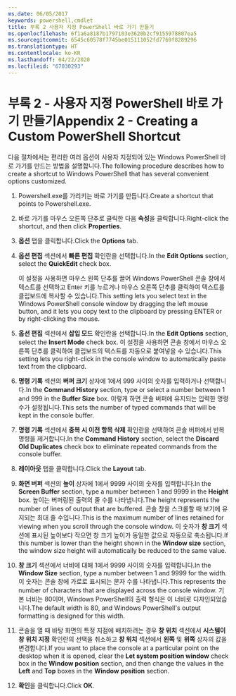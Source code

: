 ```yaml
---
ms.date: 06/05/2017
keywords: powershell,cmdlet
title: 부록 2 사용자 지정 PowerShell 바로 가기 만들기
ms.openlocfilehash: 6f1a6a8187b1797103e3620b2cf9155978807ea5
ms.sourcegitcommit: 6545c60578f7745be015111052fd7769f8289296
ms.translationtype: HT
ms.contentlocale: ko-KR
ms.lasthandoff: 04/22/2020
ms.locfileid: "67030293"
---
```

# <a name="appendix-2---creating-a-custom-powershell-shortcut"></a><span data-ttu-id="fd838-103">부록 2 - 사용자 지정 PowerShell 바로 가기 만들기</span><span class="sxs-lookup"><span data-stu-id="fd838-103">Appendix 2 - Creating a Custom PowerShell Shortcut</span></span>

<span data-ttu-id="fd838-104">다음 절차에서는 편리한 여러 옵션이 사용자 지정되어 있는 Windows PowerShell 바로 가기를 만드는 방법을 설명합니다.</span><span class="sxs-lookup"><span data-stu-id="fd838-104">The following procedure describes how to create a shortcut to Windows PowerShell that has several convenient options customized.</span></span>

1. <span data-ttu-id="fd838-105">Powershell.exe를 가리키는 바로 가기를 만듭니다.</span><span class="sxs-lookup"><span data-stu-id="fd838-105">Create a shortcut that points to Powershell.exe.</span></span>

2. <span data-ttu-id="fd838-106">바로 가기를 마우스 오른쪽 단추로 클릭한 다음 **속성**을 클릭합니다.</span><span class="sxs-lookup"><span data-stu-id="fd838-106">Right-click the shortcut, and then click **Properties**.</span></span>

3. <span data-ttu-id="fd838-107">**옵션** 탭을 클릭합니다.</span><span class="sxs-lookup"><span data-stu-id="fd838-107">Click the **Options** tab.</span></span>

4. <span data-ttu-id="fd838-108">**옵션 편집** 섹션에서 **빠른 편집** 확인란을 선택합니다.</span><span class="sxs-lookup"><span data-stu-id="fd838-108">In the **Edit Options** section, select the **QuickEdit** check box.</span></span>

    <span data-ttu-id="fd838-109">이 설정을 사용하면 마우스 왼쪽 단추를 끌어 Windows PowerShell 콘솔 창에서 텍스트를 선택하고 Enter 키를 누르거나 마우스 오른쪽 단추를 클릭하여 텍스트를 클립보드에 복사할 수 있습니다.</span><span class="sxs-lookup"><span data-stu-id="fd838-109">This setting lets you select text in the Windows PowerShell console window by dragging the left mouse button, and it lets you copy text to the clipboard by pressing ENTER or by right-clicking the mouse.</span></span>

5. <span data-ttu-id="fd838-110">**옵션 편집** 섹션에서 **삽입 모드** 확인란을 선택합니다.</span><span class="sxs-lookup"><span data-stu-id="fd838-110">In the **Edit Options** section, select the **Insert Mode** check box.</span></span> <span data-ttu-id="fd838-111">이 설정을 사용하면 콘솔 창에서 마우스 오른쪽 단추를 클릭하여 클립보드의 텍스트를 자동으로 붙여넣을 수 있습니다.</span><span class="sxs-lookup"><span data-stu-id="fd838-111">This setting lets you right-click in the console window to automatically paste text from the clipboard.</span></span>

6. <span data-ttu-id="fd838-112">**명령 기록** 섹션의 **버퍼 크기** 상자에 1에서 999 사이의 숫자를 입력하거나 선택합니다.</span><span class="sxs-lookup"><span data-stu-id="fd838-112">In the **Command History** section, type or select a number between 1 and 999 in the **Buffer Size** box.</span></span> <span data-ttu-id="fd838-113">이렇게 하면 콘솔 버퍼에 유지되는 입력한 명령 수가 설정됩니다.</span><span class="sxs-lookup"><span data-stu-id="fd838-113">This sets the number of typed commands that will be kept in the console buffer.</span></span>

7. <span data-ttu-id="fd838-114">**명령 기록** 섹션에서 **중복 시 이전 항목 삭제** 확인란을 선택하여 콘솔 버퍼에서 반복 명령을 제거합니다.</span><span class="sxs-lookup"><span data-stu-id="fd838-114">In the **Command History** section, select the **Discard Old Duplicates** check box to eliminate repeated commands from the console buffer.</span></span>

8. <span data-ttu-id="fd838-115">**레이아웃** 탭을 클릭합니다.</span><span class="sxs-lookup"><span data-stu-id="fd838-115">Click the **Layout** tab.</span></span>

9. <span data-ttu-id="fd838-116">**화면 버퍼** 섹션의 **높이** 상자에 1에서 9999 사이의 숫자를 입력합니다.</span><span class="sxs-lookup"><span data-stu-id="fd838-116">In the **Screen Buffer** section, type a number between 1 and 9999 in the **Height** box.</span></span> <span data-ttu-id="fd838-117">높이는 버퍼링된 출력의 줄 수를 나타냅니다.</span><span class="sxs-lookup"><span data-stu-id="fd838-117">The height represents the number of lines of output that are buffered.</span></span> <span data-ttu-id="fd838-118">콘솔 창을 스크롤할 때 보기에 유지되는 최대 줄 수입니다.</span><span class="sxs-lookup"><span data-stu-id="fd838-118">This is the maximum number of lines retained for viewing when you scroll through the console window.</span></span> <span data-ttu-id="fd838-119">이 숫자가 **창 크기** 섹션에 표시된 높이보다 작으면 창 크기 높이가 동일한 값으로 자동으로 축소됩니다.</span><span class="sxs-lookup"><span data-stu-id="fd838-119">If this number is lower than the height shown in the **Window size** section, the window size height will automatically be reduced to the same value.</span></span>

10. <span data-ttu-id="fd838-120">**창 크기** 섹션에서 너비에 대해 1에서 9999 사이의 숫자를 입력합니다.</span><span class="sxs-lookup"><span data-stu-id="fd838-120">In the **Window Size** section, type a number between 1 and 9999 for the width.</span></span> <span data-ttu-id="fd838-121">이 숫자는 콘솔 창에 가로로 표시되는 문자 수를 나타냅니다.</span><span class="sxs-lookup"><span data-stu-id="fd838-121">This represents the number of characters that are displayed across the console window.</span></span> <span data-ttu-id="fd838-122">기본 너비는 80이며, Windows PowerShell의 출력 형식은 이 너비로 디자인되었습니다.</span><span class="sxs-lookup"><span data-stu-id="fd838-122">The default width is 80, and Windows PowerShell's output formatting is designed for this width.</span></span>

11. <span data-ttu-id="fd838-123">콘솔을 열 때 바탕 화면의 특정 지점에 배치하려는 경우 **창 위치** 섹션에서 **시스템이 창 위치 지정** 확인란의 선택을 취소하고 **창 위치** 섹션에서 **왼쪽** 및 **위쪽** 상자의 값을 변경합니다.</span><span class="sxs-lookup"><span data-stu-id="fd838-123">If you want to place the console at a particular point on the desktop when it is opened, clear the **Let system position window** check box in the **Window position** section, and then change the values in the **Left** and **Top** boxes in the **Window position** section.</span></span>

12. <span data-ttu-id="fd838-124">**확인**을 클릭합니다.</span><span class="sxs-lookup"><span data-stu-id="fd838-124">Click **OK**.</span></span>
